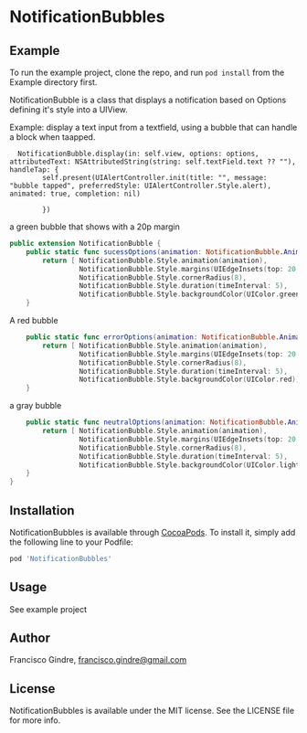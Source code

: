 # NotificationBubbles

## Example

To run the example project, clone the repo, and run `pod install` from the Example directory first.

NotificationBubble is a class that displays a notification based on Options defining it's style into a UIView.

Example: display a text input from a textfield, using a bubble that can handle a block when taapped. 
```
  NotificationBubble.display(in: self.view, options: options, attributedText: NSAttributedString(string: self.textField.text ?? ""), handleTap: {
        self.present(UIAlertController.init(title: "", message: "bubble tapped", preferredStyle: UIAlertController.Style.alert), animated: true, completion: nil)
    
        })
```

a green bubble that shows with a 20p margin
``` swift
public extension NotificationBubble {
    public static func sucessOptions(animation: NotificationBubble.Animation) -> [NotificationBubble.Style] {
        return [ NotificationBubble.Style.animation(animation),
                 NotificationBubble.Style.margins(UIEdgeInsets(top: 20, left: 0, bottom: 0, right: 0)),
                 NotificationBubble.Style.cornerRadius(8),
                 NotificationBubble.Style.duration(timeInterval: 5),
                 NotificationBubble.Style.backgroundColor(UIColor.green)]
    }
```

A red bubble 
``` swift
    public static func errorOptions(animation: NotificationBubble.Animation) -> [NotificationBubble.Style] {
        return [ NotificationBubble.Style.animation(animation),
                 NotificationBubble.Style.margins(UIEdgeInsets(top: 20, left: 0, bottom: 0, right: 0)),
                 NotificationBubble.Style.cornerRadius(8),
                 NotificationBubble.Style.duration(timeInterval: 5),
                 NotificationBubble.Style.backgroundColor(UIColor.red)]
    }
```
a gray bubble
``` swift
    public static func neutralOptions(animation: NotificationBubble.Animation) -> [NotificationBubble.Style] {
        return [ NotificationBubble.Style.animation(animation),
                 NotificationBubble.Style.margins(UIEdgeInsets(top: 20, left: 0, bottom: 0, right: 0)),
                 NotificationBubble.Style.cornerRadius(8),
                 NotificationBubble.Style.duration(timeInterval: 5),
                 NotificationBubble.Style.backgroundColor(UIColor.lightGray)]
    }
}
```

## Installation

NotificationBubbles is available through [CocoaPods](https://cocoapods.org). To install
it, simply add the following line to your Podfile:

```ruby
pod 'NotificationBubbles'
```

## Usage
See example project
## Author

Francisco Gindre, francisco.gindre@gmail.com

## License

NotificationBubbles is available under the MIT license. See the LICENSE file for more info.
